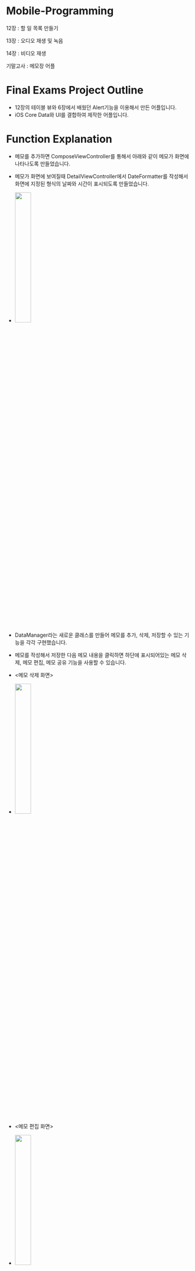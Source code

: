 # Mobile-Programming
12장 : 할 일 목록 만들기

13장 : 오디오 재생 및 녹음 

14장 : 비디오 재생

기말고사 : 메모장 어플

# Final Exams Project Outline
- 12장의 테이블 뷰와 6장에서 배웠던 Alert기능을 이용해서 만든 어플입니다. 
- iOS Core Data와 UI를 결합하여 제작한 어플입니다.

# Function Explanation
- 메모를 추가하면 ComposeViewController를 통해서 아래와 같이 메모가 화면에 나타나도록 만들었습니다.
- 메모가 화면에 보여질때 DetailViewController에서 DateFormatter를 작성해서 화면에 지정된 형식의 날짜와 시간이 표시되도록 만들었습니다.
- <img src = "https://user-images.githubusercontent.com/106802375/174202699-6c83e73d-93b2-4984-b8cf-a54dad4d2b77.png" width="30%" height="30%">

- DataManager라는 새로운 클래스를 만들어 메모를 추가, 삭제, 저장할 수 있는 기능을 각각 구현했습니다.
- 메모를 작성해서 저장한 다음 메모 내용을 클릭하면 하단에 표시되어있는 메모 삭제, 메모 편집, 메모 공유 기능을 사용할 수 있습니다.
- <메모 삭제 화면>
- <img src = "https://user-images.githubusercontent.com/106802375/174202890-115db7b8-9bc4-43d6-8443-e76ceb6224bd.png" width="30%" height="30%">
- <메모 편집 화면>
- <img src = "https://user-images.githubusercontent.com/106802375/174202894-c908881a-94e4-475c-8f34-fa92d345bc0a.png" width="30%" height="30%">
- <메모 공유 화면>
- <img src = "https://user-images.githubusercontent.com/106802375/174202922-f9618bc0-1c0e-4d3f-b4b2-5c140b02e05c.png" width="30%" height="30%">

# Takeaway
- 이번 기말고사 프로젝트를 통해서 수업시간에 자세하게 배우지 못했던 문법(ex. class, struct, extension 등)을 스스로 공부해서 활용할 수 있었고 iOS 앱 개발에 이용되는 iOS Core Data가 어떤 것인지 알 수 있었습니다.
- 프로그래밍에 대해서 배운 내용이나 스스로 만든 포트폴리오를 깃허브에 올리면서 자신의 가치를 높일 수 있도록 열심히 관리해야한다는 것을 느꼈습니다.
